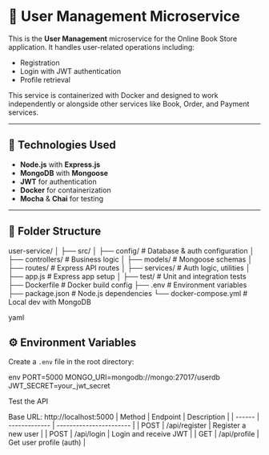 # 👤 User Management Microservice

This is the **User Management** microservice for the Online Book Store application. It handles user-related operations including:

- Registration
- Login with JWT authentication
- Profile retrieval

This service is containerized with Docker and designed to work independently or alongside other services like Book, Order, and Payment services.

---

## 🚀 Technologies Used

- **Node.js** with **Express.js**
- **MongoDB** with **Mongoose**
- **JWT** for authentication
- **Docker** for containerization
- **Mocha** & **Chai** for testing

---

## 📁 Folder Structure

user-service/
│
├── src/
│ ├── config/ # Database & auth configuration
│ ├── controllers/ # Business logic
│ ├── models/ # Mongoose schemas
│ ├── routes/ # Express API routes
│ ├── services/ # Auth logic, utilities
│ ├── app.js # Express app setup
│
├── test/ # Unit and integration tests
├── Dockerfile # Docker build config
├── .env # Environment variables
├── package.json # Node.js dependencies
└── docker-compose.yml # Local dev with MongoDB


yaml

## ⚙️ Environment Variables

Create a `.env` file in the root directory:

env
PORT=5000
MONGO_URI=mongodb://mongo:27017/userdb
JWT_SECRET=your_jwt_secret

Test the API

Base URL: http://localhost:5000
| Method | Endpoint      | Description             |
| ------ | ------------- | ----------------------- |
| POST   | /api/register | Register a new user     |
| POST   | /api/login    | Login and receive JWT   |
| GET    | /api/profile  | Get user profile (auth) |

